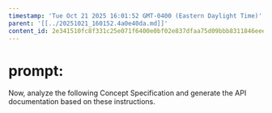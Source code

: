 ```yaml
---
timestamp: 'Tue Oct 21 2025 16:01:52 GMT-0400 (Eastern Daylight Time)'
parent: '[[../20251021_160152.4a0e40da.md]]'
content_id: 2e341510fc8f331c25e071f6400e0bf02e837dfaa75d09bbb8311846eeea1ca1
---
```


# prompt:

Now, analyze the following Concept Specification and generate the API documentation based on these instructions.
